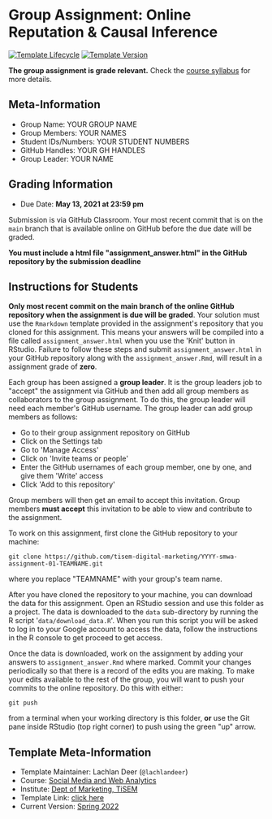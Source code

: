 # Group Assignment: Online Reputation & Causal Inference

[![Template Lifecycle](https://img.shields.io/badge/lifecycle-maturing-blue.svg)](https://www.tidyverse.org/lifecycle/#maturing)
[![Template Version](https://img.shields.io/badge/version-2022-green.svg)]()

**The group assignment is grade relevant.**
Check the [course syllabus](https://tisem-digital-marketing.github.io/2022-smwa/assets/syllabus.pdf) for more details.

## Meta-Information 

* Group Name: YOUR GROUP NAME
* Group Members: YOUR NAMES
* Student IDs/Numbers: YOUR STUDENT NUMBERS
* GitHub Handles: YOUR GH HANDLES
* Group Leader: YOUR NAME

## Grading Information

* Due Date: **May 13, 2021 at 23:59 pm**

Submission is via GitHub Classroom.
Your most recent commit that is on the `main` branch that is available online on GitHub before the due date will be graded.

**You must include a html file "assignment_answer.html" in the GitHub repository by the submission deadline**

## Instructions for Students

**Only most recent commit on the main branch of the online GitHub repository when the assignment is due will be graded**.
Your solution must use the `Rmarkdown` template provided in the assignment's repository that you cloned for this assignment. 
This means your answers will be compiled into a file called `assignment_answer.html` when you use the 'Knit' button in RStudio.
Failure to follow these steps and submit `assignment_answer.html` in your GitHub repository along with the `assignment_answer.Rmd`, will result in a assignment grade of **zero**.

Each group has been assigned a **group leader**.
It is the group leaders job to "accept" the assignment via GitHub and then add all group members as collaborators to the group assignment. 
To do this, the group leader will need each member's GitHub username.
The group leader can add group members as follows:

- Go to their group assignment repository on GitHub
- Click on the Settings tab
- Go to 'Manage Access'
- Click on 'Invite teams or people'
- Enter the GitHub usernames of each group member, one by one, and give them 'Write' access
- Click 'Add <username> to this repository'

Group members will then get an email to accept this invitation.
Group members **must accept** this invitation to be able to view and contribute to the assignment.

To work on this assignment, first clone the GitHub repository to your machine:

```{bash}
git clone https://github.com/tisem-digital-marketing/YYYY-smwa-assignment-01-TEAMNAME.git
```

where you replace "TEAMNAME" with your group's team name.

After you have cloned the repository to your machine, you can download the data for this assignment.
Open an RStudio session and use this folder as a project.
The data is downloaded to the `data` sub-directory by running the R script '`data/download_data.R`'.
When you run this script you will be asked to log in to your Google account to access the data, follow the instructions in the R console to get proceed to get access.

Once the data is downloaded, work on the assignment by adding your answers to `assignment_answer.Rmd` where marked.
Commit your changes periodically so that there is a record of the edits you are making.
To make your edits available to the rest of the group, you will want to push your commits to the online repository.
Do this with either: 

```{bash}
git push
```

from a terminal when your working directory is this folder, **or** use the Git pane inside RStudio (top right corner) to push using the green "up" arrow.


## Template Meta-Information

*   Template Maintainer: Lachlan Deer (`@lachlandeer`)
*   Course: [Social Media and Web Analytics](https://github.com/tisem-digital-marketing)
*   Institute: [Dept of Marketing, TiSEM](https://www.tilburguniversity.edu/about/schools/economics-and-management/organization/departments/marketing)
*   Template Link: [click here](https://github.com/tisem-digital-marketing/smwa-assignment-online-reputation-student)
*   Current Version: [Spring 2022](https://tisem-digital-marketing.github.io/2022-smwa/)
